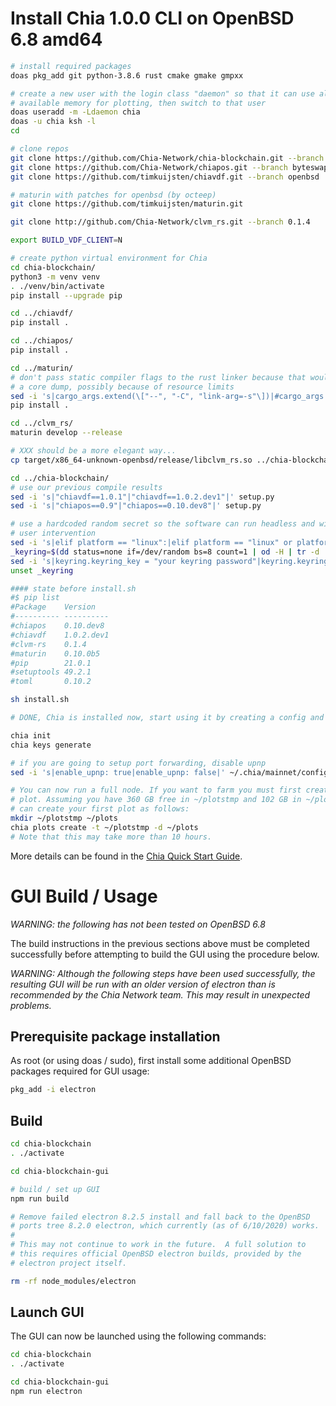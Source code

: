 # Install Chia 1.0.0 CLI on OpenBSD 6.8 amd64

```sh
# install required packages
doas pkg_add git python-3.8.6 rust cmake gmake gmpxx

# create a new user with the login class "daemon" so that it can use all
# available memory for plotting, then switch to that user
doas useradd -m -Ldaemon chia
doas -u chia ksh -l
cd

# clone repos
git clone https://github.com/Chia-Network/chia-blockchain.git --branch 1.0.0
git clone https://github.com/Chia-Network/chiapos.git --branch byteswap # XXX might be merged into main
git clone https://github.com/timkuijsten/chiavdf.git --branch openbsd

# maturin with patches for openbsd (by octeep)
git clone https://github.com/timkuijsten/maturin.git

git clone http://github.com/Chia-Network/clvm_rs.git --branch 0.1.4

export BUILD_VDF_CLIENT=N

# create python virtual environment for Chia
cd chia-blockchain/
python3 -m venv venv
. ./venv/bin/activate
pip install --upgrade pip

cd ../chiavdf/
pip install .

cd ../chiapos/
pip install .

cd ../maturin/
# don't pass static compiler flags to the rust linker because that would cause
# a core dump, possibly because of resource limits
sed -i 's|cargo_args.extend(\["--", "-C", "link-arg=-s"\])|#cargo_args.extend(\["--", "-C", "link-arg=-s"\])|' setup.py
pip install .

cd ../clvm_rs/
maturin develop --release

# XXX should be a more elegant way...
cp target/x86_64-unknown-openbsd/release/libclvm_rs.so ../chia-blockchain/clvm_rs.so

cd ../chia-blockchain/
# use our previous compile results
sed -i 's|"chiavdf==1.0.1"|"chiavdf==1.0.2.dev1"|' setup.py
sed -i 's|"chiapos==0.9"|"chiapos==0.10.dev8"|' setup.py

# use a hardcoded random secret so the software can run headless and without
# user intervention
sed -i 's|elif platform == "linux":|elif platform == "linux" or platform.startswith("openbsd"):|' src/util/keychain.py
_keyring=$(dd status=none if=/dev/random bs=8 count=1 | od -H | tr -d ' ' | head -1 | cut -b8-25)
sed -i 's|keyring.keyring_key = "your keyring password"|keyring.keyring_key = "'"$_keyring"'"|' src/util/keychain.py
unset _keyring

#### state before install.sh
#$ pip list
#Package    Version
#---------- ----------
#chiapos    0.10.dev8
#chiavdf    1.0.2.dev1
#clvm-rs    0.1.4
#maturin    0.10.0b5
#pip        21.0.1
#setuptools 49.2.1
#toml       0.10.2

sh install.sh

# DONE, Chia is installed now, start using it by creating a config and keys

chia init
chia keys generate

# if you are going to setup port forwarding, disable upnp
sed -i 's|enable_upnp: true|enable_upnp: false|' ~/.chia/mainnet/config/config.yaml

# You can now run a full node. If you want to farm you must first create a
# plot. Assuming you have 360 GB free in ~/plotstmp and 102 GB in ~/plots, you
# can create your first plot as follows:
mkdir ~/plotstmp ~/plots
chia plots create -t ~/plotstmp -d ~/plots
# Note that this may take more than 10 hours.
```

More details can be found in the [Chia Quick Start Guide](https://github.com/Chia-Network/chia-blockchain/wiki/Quick-Start-Guide).

# GUI Build / Usage

*WARNING: the following has not been tested on OpenBSD 6.8*

The build instructions in the previous sections above must be completed successfully before attempting to build the GUI using the procedure below.

*WARNING: Although the following steps have been used successfully, the resulting GUI will be run with an older version of electron than is recommended by the Chia Network team. This may result in unexpected problems.*

## Prerequisite package installation

As root (or using doas / sudo), first install some additional OpenBSD packages required for GUI usage:

```bash
pkg_add -i electron
```

## Build

```bash
cd chia-blockchain
. ./activate

cd chia-blockchain-gui

# build / set up GUI
npm run build

# Remove failed electron 8.2.5 install and fall back to the OpenBSD
# ports tree 8.2.0 electron, which currently (as of 6/10/2020) works.
#
# This may not continue to work in the future.  A full solution to
# this requires official OpenBSD electron builds, provided by the
# electron project itself.

rm -rf node_modules/electron
```

## Launch GUI
The GUI can now be launched using the following commands:

```bash
cd chia-blockchain
. ./activate

cd chia-blockchain-gui
npm run electron
```